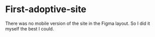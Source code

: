 # First-adoptive-site
There was no mobile version of the site in the Figma layout. So I did it myself the best I could.